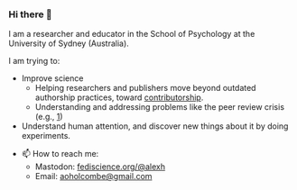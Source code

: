 ### Hi there 👋

I am a researcher and educator in the School of Psychology at the University of Sydney (Australia).

I am trying to:

* Improve science
  * Helping researchers and publishers move beyond outdated authorship practices, toward [contributorship](https://contributorshipcollaboration.github.io/).
  * Understanding and addressing problems like the peer review crisis (e.g., [1](https://researchintegrityjournal.biomedcentral.com/articles/10.1186/s41073-021-00118-2))
* Understand human attention, and discover new things about it by doing experiments.
- 📫 How to reach me:
  -  Mastodon: <A href="https://fediscience.org/@alexh" rel="me">fediscience.org/@alexh</a>
  -  Email: aoholcombe@gmail.com
  
<!--
**alexholcombe/alexholcombe** is a ✨ _special_ ✨ repository because its `README.md` (this file) appears on your GitHub profile.

Here are some ideas to get you started:

- 🔭 I’m currently working on ...
- 🌱 I’m currently learning ...
- 👯 I’m looking to collaborate on ...
- 🤔 I’m looking for help with ...
- 💬 Ask me about ...
- 📫 How to reach me: ...
- 😄 Pronouns: he/him
- ⚡ Fun fact: ...
-->
